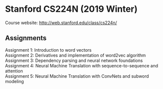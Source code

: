 # Stanford CS224N (2019 Winter)
Course website: http://web.stanford.edu/class/cs224n/

## Assignments
Assignment 1: Introduction to word vectors  
Assignment 2: Derivatives and implementation of word2vec algorithm  
Assignment 3: Dependency parsing and neural network foundations  
Assignment 4: Neural Machine Translation with sequence-to-sequence and attention  
Assignment 5: Neural Machine Translation with ConvNets and subword modeling  

